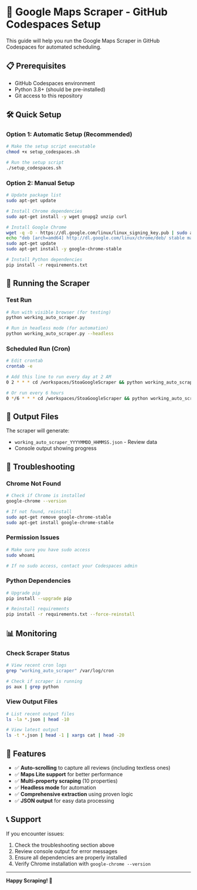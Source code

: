 # 🚀 Google Maps Scraper - GitHub Codespaces Setup

This guide will help you run the Google Maps Scraper in GitHub Codespaces for automated scheduling.

## 📋 Prerequisites

- GitHub Codespaces environment
- Python 3.8+ (should be pre-installed)
- Git access to this repository

## 🛠️ Quick Setup

### Option 1: Automatic Setup (Recommended)
```bash
# Make the setup script executable
chmod +x setup_codespaces.sh

# Run the setup script
./setup_codespaces.sh
```

### Option 2: Manual Setup
```bash
# Update package list
sudo apt-get update

# Install Chrome dependencies
sudo apt-get install -y wget gnupg2 unzip curl

# Install Google Chrome
wget -q -O - https://dl.google.com/linux/linux_signing_key.pub | sudo apt-key add -
echo "deb [arch=amd64] http://dl.google.com/linux/chrome/deb/ stable main" | sudo tee /etc/apt/sources.list.d/google-chrome.list
sudo apt-get update
sudo apt-get install -y google-chrome-stable

# Install Python dependencies
pip install -r requirements.txt
```

## 🚀 Running the Scraper

### Test Run
```bash
# Run with visible browser (for testing)
python working_auto_scraper.py

# Run in headless mode (for automation)
python working_auto_scraper.py --headless
```

### Scheduled Run (Cron)
```bash
# Edit crontab
crontab -e

# Add this line to run every day at 2 AM
0 2 * * * cd /workspaces/StoaGoogleScraper && python working_auto_scraper.py --headless

# Or run every 6 hours
0 */6 * * * cd /workspaces/StoaGoogleScraper && python working_auto_scraper.py --headless
```

## 📁 Output Files

The scraper will generate:
- `working_auto_scraper_YYYYMMDD_HHMMSS.json` - Review data
- Console output showing progress

## 🔧 Troubleshooting

### Chrome Not Found
```bash
# Check if Chrome is installed
google-chrome --version

# If not found, reinstall
sudo apt-get remove google-chrome-stable
sudo apt-get install google-chrome-stable
```

### Permission Issues
```bash
# Make sure you have sudo access
sudo whoami

# If no sudo access, contact your Codespaces admin
```

### Python Dependencies
```bash
# Upgrade pip
pip install --upgrade pip

# Reinstall requirements
pip install -r requirements.txt --force-reinstall
```

## 📊 Monitoring

### Check Scraper Status
```bash
# View recent cron logs
grep "working_auto_scraper" /var/log/cron

# Check if scraper is running
ps aux | grep python
```

### View Output Files
```bash
# List recent output files
ls -la *.json | head -10

# View latest output
ls -t *.json | head -1 | xargs cat | head -20
```

## 🎯 Features

- ✅ **Auto-scrolling** to capture all reviews (including textless ones)
- ✅ **Maps Lite support** for better performance
- ✅ **Multi-property scraping** (10 properties)
- ✅ **Headless mode** for automation
- ✅ **Comprehensive extraction** using proven logic
- ✅ **JSON output** for easy data processing

## 📞 Support

If you encounter issues:
1. Check the troubleshooting section above
2. Review console output for error messages
3. Ensure all dependencies are properly installed
4. Verify Chrome installation with `google-chrome --version`

---

**Happy Scraping! 🎉** 